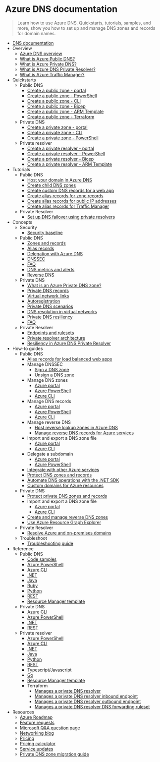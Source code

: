 # Azure DNS documentation
> Learn how to use Azure DNS. Quickstarts, tutorials, samples, and more, show you how to set up and manage DNS zones and records for domain names.
  - [DNS documentation](https://learn.microsoft.com/en-us/azure/dns/)
  - Overview
    - [Azure DNS overview](https://learn.microsoft.com/en-us/azure/dns/dns-overview)
    - [What is Azure Public DNS?](https://learn.microsoft.com/en-us/azure/dns/public-dns-overview)
    - [What is Azure Private DNS?](https://learn.microsoft.com/en-us/azure/dns/private-dns-overview)
    - [What is Azure DNS Private Resolver?](https://learn.microsoft.com/en-us/azure/dns/dns-private-resolver-overview)
    - [What is Azure Traffic Manager?](https://learn.microsoft.com/azure/traffic-manager/traffic-manager-overview)
  - Quickstarts
    - Public DNS
      - [Create a public zone - portal](https://learn.microsoft.com/en-us/azure/dns/dns-getstarted-portal)
      - [Create a public zone - PowerShell](https://learn.microsoft.com/en-us/azure/dns/dns-getstarted-powershell)
      - [Create a public zone - CLI](https://learn.microsoft.com/en-us/azure/dns/dns-getstarted-cli)
      - [Create a public zone - Bicep](https://learn.microsoft.com/en-us/azure/dns/dns-get-started-bicep)
      - [Create a public zone - ARM Template](https://learn.microsoft.com/en-us/azure/dns/dns-get-started-template)
      - [Create a public zone - Terraform](https://learn.microsoft.com/en-us/azure/dns/dns-get-started-terraform)
    - Private DNS
      - [Create a private zone - portal](https://learn.microsoft.com/en-us/azure/dns/private-dns-getstarted-portal)
      - [Create a private zone - CLI](https://learn.microsoft.com/en-us/azure/dns/private-dns-getstarted-cli)
      - [Create a private zone - PowerShell](https://learn.microsoft.com/en-us/azure/dns/private-dns-getstarted-powershell)
    - Private resolver
      - [Create a private resolver - portal](https://learn.microsoft.com/en-us/azure/dns/dns-private-resolver-get-started-portal)
      - [Create a private resolver - PowerShell](https://learn.microsoft.com/en-us/azure/dns/dns-private-resolver-get-started-powershell)
      - [Create a private resolver - Bicep](https://learn.microsoft.com/en-us/azure/dns/dns-private-resolver-get-started-bicep)
      - [Create a private resolver - ARM Template](https://learn.microsoft.com/en-us/azure/dns/dns-private-resolver-get-started-template)
  - Tutorials
    - Public DNS
      - [Host your domain in Azure DNS](https://learn.microsoft.com/en-us/azure/dns/dns-delegate-domain-azure-dns)
      - [Create child DNS zones](https://learn.microsoft.com/en-us/azure/dns/tutorial-public-dns-zones-child)
      - [Create custom DNS records for a web app](https://learn.microsoft.com/en-us/azure/dns/dns-web-sites-custom-domain)
      - [Create alias records for zone records](https://learn.microsoft.com/en-us/azure/dns/tutorial-alias-rr)
      - [Create alias records for public IP addresses](https://learn.microsoft.com/en-us/azure/dns/tutorial-alias-pip)
      - [Create alias records for Traffic Manager](https://learn.microsoft.com/en-us/azure/dns/tutorial-alias-tm)
    - Private Resolver
      - [Set up DNS failover using private resolvers](https://learn.microsoft.com/en-us/azure/dns/tutorial-dns-private-resolver-failover)
  - Concepts
    - Security
      - [Security baseline](https://learn.microsoft.com/security/benchmark/azure/baselines/azure-dns-security-baseline?toc=/azure/dns/TOC.json)
    - Public DNS
      - [Zones and records](https://learn.microsoft.com/en-us/azure/dns/dns-zones-records)
      - [Alias records](https://learn.microsoft.com/en-us/azure/dns/dns-alias)
      - [Delegation with Azure DNS](https://learn.microsoft.com/en-us/azure/dns/dns-domain-delegation)
      - [DNSSEC](https://learn.microsoft.com/en-us/azure/dns/dnssec)
      - [FAQ](https://learn.microsoft.com/en-us/azure/dns/dns-faq.yml)
      - [DNS metrics and alerts](https://learn.microsoft.com/en-us/azure/dns/dns-alerts-metrics)
      - [Reverse DNS](https://learn.microsoft.com/en-us/azure/dns/dns-reverse-dns-overview)
    - Private DNS
      - [What is an Azure Private DNS zone?](https://learn.microsoft.com/en-us/azure/dns/private-dns-privatednszone)
      - [Private DNS records](https://learn.microsoft.com/en-us/azure/dns/dns-private-records)
      - [Virtual network links](https://learn.microsoft.com/en-us/azure/dns/private-dns-virtual-network-links)
      - [Autoregistration](https://learn.microsoft.com/en-us/azure/dns/private-dns-autoregistration)
      - [Private DNS scenarios](https://learn.microsoft.com/en-us/azure/dns/private-dns-scenarios)
      - [DNS resolution in virtual networks](https://learn.microsoft.com/en-us/azure/virtual-network/virtual-networks-name-resolution-for-vms-and-role-instances?toc=%2fazure%2fdns%2ftoc.json)
      - [Private DNS resiliency](https://learn.microsoft.com/en-us/azure/dns/private-dns-resiliency)
      - [FAQ](https://learn.microsoft.com/en-us/azure/dns/dns-faq-private.yml)
    - Private Resolver
      - [Endpoints and rulesets](https://learn.microsoft.com/en-us/azure/dns/private-resolver-endpoints-rulesets)
      - [Private resolver architecture](https://learn.microsoft.com/en-us/azure/dns/private-resolver-architecture)
      - [Resiliency in Azure DNS Private Resolver](https://learn.microsoft.com/en-us/azure/dns/private-resolver-reliability)
  - How-to guides
    - Public DNS
      - [Alias records for load balanced web apps](https://learn.microsoft.com/en-us/azure/dns/dns-alias-appservice)
      - Manage DNSSEC
        - [Sign a DNS zone](https://learn.microsoft.com/en-us/azure/dns/dnssec-how-to)
        - [Unsign a DNS zone](https://learn.microsoft.com/en-us/azure/dns/dnssec-unsign)
      - Manage DNS zones
        - [Azure portal](https://learn.microsoft.com/en-us/azure/dns/dns-operations-dnszones-portal)
        - [Azure PowerShell](https://learn.microsoft.com/en-us/azure/dns/dns-operations-dnszones)
        - [Azure CLI](https://learn.microsoft.com/en-us/azure/dns/dns-operations-dnszones-cli)
      - Manage DNS records
        - [Azure portal](https://learn.microsoft.com/en-us/azure/dns/dns-operations-recordsets-portal)
        - [Azure PowerShell](https://learn.microsoft.com/en-us/azure/dns/dns-operations-recordsets)
        - [Azure CLI](https://learn.microsoft.com/en-us/azure/dns/dns-operations-recordsets-cli)
      - Manage reverse DNS
        - [Host reverse lookup zones in Azure DNS](https://learn.microsoft.com/en-us/azure/dns/dns-reverse-dns-hosting)
        - [Manage reverse DNS records for Azure services](https://learn.microsoft.com/en-us/azure/dns/dns-reverse-dns-for-azure-services)
      - Import and export a DNS zone file
        - [Azure portal](https://learn.microsoft.com/en-us/azure/dns/dns-import-export-portal)
        - [Azure CLI](https://learn.microsoft.com/en-us/azure/dns/dns-import-export)
      - Delegate a subdomain
        - [Azure portal](https://learn.microsoft.com/en-us/azure/dns/delegate-subdomain)
        - [Azure PowerShell](https://learn.microsoft.com/en-us/azure/dns/delegate-subdomain-ps)
      - [Integrate with other Azure services](https://learn.microsoft.com/en-us/azure/dns/dns-for-azure-services)
      - [Protect DNS zones and records](https://learn.microsoft.com/en-us/azure/dns/dns-protect-zones-recordsets)
      - [Automate DNS operations with the .NET SDK](https://learn.microsoft.com/en-us/azure/dns/dns-sdk)
      - [Custom domains for Azure resources](https://learn.microsoft.com/en-us/azure/dns/dns-custom-domain)
    - Private DNS
      - [Protect private DNS zones and records](https://learn.microsoft.com/en-us/azure/dns/dns-protect-private-zones-recordsets)
      - Import and export a DNS zone file
        - [Azure portal](https://learn.microsoft.com/en-us/azure/dns/private-dns-import-export-portal)
        - [Azure CLI](https://learn.microsoft.com/en-us/azure/dns/private-dns-import-export)
      - [Create and manage reverse DNS zones](https://learn.microsoft.com/en-us/azure/dns/private-reverse-dns)
      - [Use Azure Resource Graph Explorer](https://learn.microsoft.com/en-us/azure/dns/private-dns-arg)
    - Private Resolver
      - [Resolve Azure and on-premises domains](https://learn.microsoft.com/en-us/azure/dns/private-resolver-hybrid-dns)
    - Troubleshoot
      - [Troubleshooting guide](https://learn.microsoft.com/en-us/azure/dns/dns-troubleshoot)
  - Reference
    - Public DNS
      - [Code samples](https://azure.microsoft.com/resources/samples/?service=dns)
      - [Azure PowerShell](https://learn.microsoft.com/powershell/module/az.dns)
      - [Azure CLI](https://learn.microsoft.com/cli/azure/network/dns)
      - [.NET](https://learn.microsoft.com/dotnet/api/microsoft.azure.management.dns.models)
      - [Java](https://learn.microsoft.com/java/api/com.microsoft.azure.management.dns)
      - [Ruby](https://www.rubydoc.info/gems/azure_mgmt_dns/0.8.0)
      - [Python](https://azure.github.io/azure-sdk-for-python/dns.html)
      - [REST](https://learn.microsoft.com/rest/api/dns/)
      - [Resource Manager template](https://learn.microsoft.com/azure/templates/microsoft.network/dns-allversions)
    - Private DNS
      - [Azure CLI](https://learn.microsoft.com/cli/azure/network/private-dns)
      - [Azure PowerShell](https://learn.microsoft.com/powershell/module/az.PrivateDns)
      - [.NET](https://learn.microsoft.com/dotnet/api/overview/azure/resourcemanager.privatedns-readme)
      - [REST](https://learn.microsoft.com/rest/api/dns/privatedns/privatezones)
    - Private resolver
      - [Azure PowerShell](https://learn.microsoft.com/powershell/module/az.dnsresolver)
      - [Azure CLI](https://learn.microsoft.com/cli/azure/dns-resolver)
      - [.NET](https://learn.microsoft.com/dotnet/api/azure.resourcemanager.dnsresolver)
      - [Java](https://learn.microsoft.com/java/api/com.azure.resourcemanager.dnsresolver)
      - [Python](https://pypi.org/project/azure-mgmt-dnsresolver)
      - [REST](https://learn.microsoft.com/rest/api/dns/dnsresolver/dns-resolvers)
      - [Typescript/Javascript](https://www.npmjs.com/package/@azure/arm-dnsresolver)
      - [Go](https://github.com/Azure/azure-sdk-for-go/tree/main/sdk/resourcemanager/dnsresolver/armdnsresolver)
      - [Resource Manager template](https://github.com/Azure/azure-quickstart-templates/tree/master/quickstarts/microsoft.network/azure-dns-private-resolver)
      - Terraform
        - [Manages a private DNS resolver](https://registry.terraform.io/providers/hashicorp/azurerm/latest/docs/resources/private_dns_resolver)
        - [Manages a private DNS resolver inbound endpoint](https://registry.terraform.io/providers/hashicorp/azurerm/latest/docs/resources/private_dns_resolver_inbound_endpoint)
        - [Manages a private DNS resolver outbound endpoint](https://registry.terraform.io/providers/hashicorp/azurerm/latest/docs/resources/private_dns_resolver_outbound_endpoint)
        - [Manages a private DNS resolver DNS forwarding ruleset](https://registry.terraform.io/providers/hashicorp/azurerm/latest/docs/resources/private_dns_resolver_dns_forwarding_ruleset)
  - Resources
    - [Azure Roadmap](https://azure.microsoft.com/roadmap/?category=networking)
    - [Feature requests](https://feedback.azure.com/d365community/forum/8ae9bf04-8326-ec11-b6e6-000d3a4f0789?c429912-8326-ec11-b6e6-000d3a4f0789)
    - [Microsoft Q&A question page](https://learn.microsoft.com/answers/tags/143/azure-virtual-network)
    - [Networking blog](https://azure.microsoft.com/blog/topics/networking)
    - [Pricing](https://azure.microsoft.com/pricing/details/dns/)
    - [Pricing calculator](https://azure.microsoft.com/pricing/calculator/)
    - [Service updates](https://azure.microsoft.com/updates/?product=dns)
    - [Private DNS zone migration guide](https://learn.microsoft.com/en-us/azure/dns/private-dns-migration-guide)
